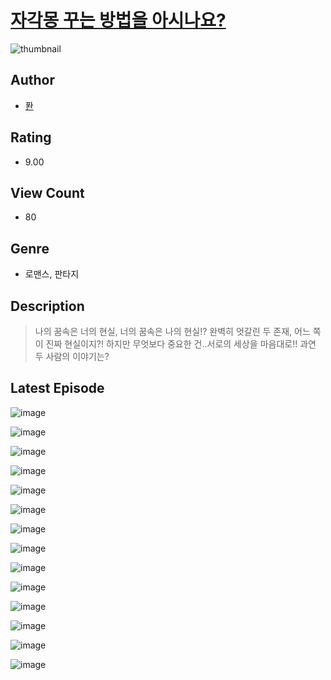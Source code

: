 # [자각몽 꾸는 방법을 아시나요?](https://comic.naver.com/challenge/list?titleId=811218)
![thumbnail](https://image-comic.pstatic.net/user_contents_data/challenge_comic/2023/05/25/367143/upload_3546365024986871607_480x623.jpeg)

## Author
- [퐌](https://comic.naver.com/artistTitle?id=367143)

## Rating
- 9.00

## View Count
- 80

## Genre
- 로맨스, 판타지

## Description
> 나의 꿈속은 너의 현실, 너의 꿈속은 나의 현실!? 완벽히 엇갈린 두 존재, 어느 쪽이 진짜 현실이지?! 하지만 무엇보다 중요한 건..서로의 세상을 마음대로!! 과연 두 사람의 이야기는?


## Latest Episode
![image](https://image-comic.pstatic.net/user_contents_data/challenge_comic/2023/05/25/367143/upload_3473794160834981944.jpeg)

![image](https://image-comic.pstatic.net/user_contents_data/challenge_comic/2023/05/25/367143/upload_7005737786975597921.jpeg)

![image](https://image-comic.pstatic.net/user_contents_data/challenge_comic/2023/05/25/367143/upload_3991988488330491489.jpeg)

![image](https://image-comic.pstatic.net/user_contents_data/challenge_comic/2023/05/25/367143/upload_7234298539704202545.jpeg)

![image](https://image-comic.pstatic.net/user_contents_data/challenge_comic/2023/05/25/367143/upload_4122254228781871970.jpeg)

![image](https://image-comic.pstatic.net/user_contents_data/challenge_comic/2023/05/25/367143/upload_7076952962638243128.jpeg)

![image](https://image-comic.pstatic.net/user_contents_data/challenge_comic/2023/05/25/367143/upload_3990808721008046643.jpeg)

![image](https://image-comic.pstatic.net/user_contents_data/challenge_comic/2023/05/25/367143/upload_3618421544460510009.jpeg)

![image](https://image-comic.pstatic.net/user_contents_data/challenge_comic/2023/05/25/367143/upload_7364285011131316066.jpeg)

![image](https://image-comic.pstatic.net/user_contents_data/challenge_comic/2023/05/25/367143/upload_3487587336687138104.jpeg)

![image](https://image-comic.pstatic.net/user_contents_data/challenge_comic/2023/05/25/367143/upload_3833183825760117604.jpeg)

![image](https://image-comic.pstatic.net/user_contents_data/challenge_comic/2023/05/25/367143/upload_4050484719705928244.jpeg)

![image](https://image-comic.pstatic.net/user_contents_data/challenge_comic/2023/05/25/367143/upload_7377284748381533796.jpeg)

![image](https://image-comic.pstatic.net/user_contents_data/challenge_comic/2023/05/25/367143/upload_7149519818719441971.jpeg)
